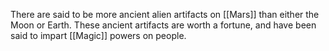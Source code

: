 There are said to be more ancient alien artifacts on [[Mars]] than either the Moon or Earth. These ancient artifacts are worth a fortune, and have been said to impart [[Magic]] powers on people.